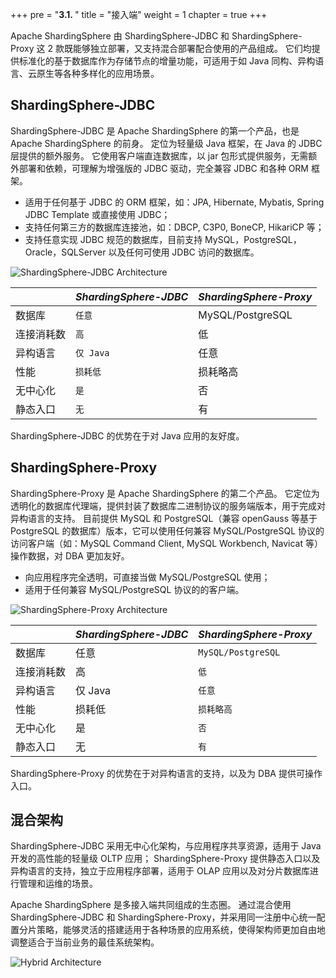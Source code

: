 +++
pre = "<b>3.1. </b>"
title = "接入端"
weight = 1
chapter = true
+++

Apache ShardingSphere 由 ShardingSphere-JDBC 和 ShardingSphere-Proxy 这 2 款既能够独立部署，又支持混合部署配合使用的产品组成。
它们均提供标准化的基于数据库作为存储节点的增量功能，可适用于如 Java 同构、异构语言、云原生等各种多样化的应用场景。

## ShardingSphere-JDBC

ShardingSphere-JDBC 是 Apache ShardingSphere 的第一个产品，也是 Apache ShardingSphere 的前身。
定位为轻量级 Java 框架，在 Java 的 JDBC 层提供的额外服务。
它使用客户端直连数据库，以 jar 包形式提供服务，无需额外部署和依赖，可理解为增强版的 JDBC 驱动，完全兼容 JDBC 和各种 ORM 框架。

* 适用于任何基于 JDBC 的 ORM 框架，如：JPA, Hibernate, Mybatis, Spring JDBC Template 或直接使用 JDBC；
* 支持任何第三方的数据库连接池，如：DBCP, C3P0, BoneCP, HikariCP 等；
* 支持任意实现 JDBC 规范的数据库，目前支持 MySQL，PostgreSQL，Oracle，SQLServer 以及任何可使用 JDBC 访问的数据库。

![ShardingSphere-JDBC Architecture](https://shardingsphere.apache.org/document/current/img/shardingsphere-jdbc_v3.png)

|           | *ShardingSphere-JDBC* | *ShardingSphere-Proxy* |
| --------- | --------------------- | ---------------------- |
| 数据库     | `任意`                | MySQL/PostgreSQL       |
| 连接消耗数 | `高`                  | 低                      |
| 异构语言   | `仅 Java`              | 任意                    |
| 性能       | `损耗低`              | 损耗略高                |
| 无中心化   | `是`                  | 否                     |
| 静态入口   | `无`                  | 有                     |

ShardingSphere-JDBC 的优势在于对 Java 应用的友好度。

## ShardingSphere-Proxy

ShardingSphere-Proxy 是 Apache ShardingSphere 的第二个产品。
它定位为透明化的数据库代理端，提供封装了数据库二进制协议的服务端版本，用于完成对异构语言的支持。
目前提供 MySQL 和 PostgreSQL（兼容 openGauss 等基于 PostgreSQL 的数据库）版本，它可以使用任何兼容 MySQL/PostgreSQL 协议的访问客户端（如：MySQL Command Client, MySQL Workbench, Navicat 等）操作数据，对 DBA 更加友好。

* 向应用程序完全透明，可直接当做 MySQL/PostgreSQL 使用；
* 适用于任何兼容 MySQL/PostgreSQL 协议的的客户端。

![ShardingSphere-Proxy Architecture](https://shardingsphere.apache.org/document/current/img/shardingsphere-proxy_v2.png)

|           | *ShardingSphere-JDBC* | *ShardingSphere-Proxy*  |
| --------- | --------------------- | ----------------------- |
| 数据库     | 任意                  | `MySQL/PostgreSQL`      |
| 连接消耗数 | 高                    | `低`                     |
| 异构语言   | 仅 Java                | `任意`                   |
| 性能       | 损耗低                | `损耗略高`                |
| 无中心化   | 是                    | `否`                     |
| 静态入口   | 无                    | `有`                     |

ShardingSphere-Proxy 的优势在于对异构语言的支持，以及为 DBA 提供可操作入口。

## 混合架构

ShardingSphere-JDBC 采用无中心化架构，与应用程序共享资源，适用于 Java 开发的高性能的轻量级 OLTP 应用；
ShardingSphere-Proxy 提供静态入口以及异构语言的支持，独立于应用程序部署，适用于 OLAP 应用以及对分片数据库进行管理和运维的场景。

Apache ShardingSphere 是多接入端共同组成的生态圈。
通过混合使用 ShardingSphere-JDBC 和 ShardingSphere-Proxy，并采用同一注册中心统一配置分片策略，能够灵活的搭建适用于各种场景的应用系统，使得架构师更加自由地调整适合于当前业务的最佳系统架构。

![Hybrid Architecture](https://shardingsphere.apache.org/document/current/img/shardingsphere-hybrid-architecture_v2.png)
